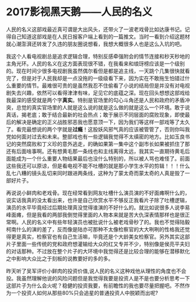 # 2017影视黑天鹅——人民的名义

人民的名义这部戏最近真可谓是大出风头，还带火了一波老戏骨比如达康书记。记得自己知道这部戏是在人民日报客户端上看到的一篇推文。当时一看到介绍这题材就心潮澎湃还转发了久违的朋友圈说想看，我想大概很多人也是这么入坑的吧。

我这个人看电视剧总是追求逻辑合理，特别反感牵强附会的情节连接和秒天秒地的主角光环。人民的名义在这方面表现很不错，在我看来和琅玡榜应该是一个级别的。现在时间少很多电视剧我虽然偶尔看但是都是追主线，一天跳个几集很快就看完了，但是对于人民我却是一点没拖的一级级看下来，因为实在不敢拖生怕错过什么重要的情节。最难很可贵的是虽然我忍不住偷看了小说的结局但是并没有对电视剧失去兴趣，依然可以看得津津有味，足见它的底蕴之深。现在回头想想这部戏给我最深的感受就是两个字**真实**。特别是官场里的勾心斗角还是人民和政府的矛盾冲突，总觉的真实官场里的人就是这么说的就是这么做的就是这么一个环境。敢于说真话，揭老底；敢于结合最新的社会热点；敢于展示不同层面的腐败现象，即使最后的解决是确定的正义战胜邪恶我也愿意顶一下，因为我们等这样一部戏等了太久了。看完最想说的两个字就是**过瘾**！这股妖风邪气真的应该被管管了，否则你叫我党如何面对过去和未来。整部戏也有一些逻辑我觉得不太缜密的地方。比如玉良书记的突然腐败和丁义珍的意外逃走，的确如果第一集中这个副市长如果被抓住了那还有后面啥事啊。还有想黄毛那一条线也和主线离得太远，我其实一直期待黄毛后面能成为一个什么重要人物结果最后也没什么特别的，所以被人骂也难怪了。前面这些我还可以原谅，但是看电视不能不吐槽的就是那小学生水平的剪辑！！！什么乱七八糟的镜头乱切来同时跟进两条线，这种为了蒙太奇而蒙太奇的人真是毁了一部好片子。

再说说小鲜肉和老戏骨。现在经常看到网友吐槽什么演员演的不好面瘫啊什么的，说实话我真的没太看出来，也许是自己欣赏水平不够反正我看片子除了吐槽逻辑，演员的水平毕竟经过后期处理真没觉得谁演的不好什么的。就比如说很多人说李易峰面瘫，但是我看的两部我倒觉得里面的人物本来就是苦大仇深表情那样也是很正常啊。人民的名义中有些年轻演员也被批说什么被老戏骨秒了的。我也不觉得陆毅柯南什么的演的差了，反而像是陆亦可那种不太像检察官的大大咧咧的性格我还觉得更是真实，检察官也有自己生活嘛，毕竟还是个大龄美女检察官。另外其实这部片子里面一些传统的党和政府想灌输给大众的红又专并不少，特别像是侯亮平夫妇的对话那种。不过放在整个片子的大环境中我觉得还是比较合理的能够在潜移默化之中影响大众比之于刻板的说教要好的多的多。

昨天听了吴军评价小鲜肉的投资价值,说人民的名义这种戏他从理性的角度也不会投。我虽然理解他说的风险问题但是我觉得我要是投资人是不是也要分析思考一下这部片子为什么会火呢？稳健的投资我要，有前瞻性的我也要尽量把握吧。不然作为一个投资人如何从那些80%只会追星的普通投资人中脱颖而出呢?